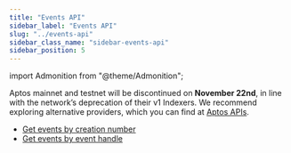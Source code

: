 ```yaml
---
title: "Events API"
sidebar_label: "Events API"
slug: "../events-api"
sidebar_class_name: "sidebar-events-api"
sidebar_position: 5
---
```


import Admonition from "@theme/Admonition";

<Admonition type="info" icon="🚨" title="Aptos: Confirmed Deprecation (60 Days Notice)">
  <p>
    Aptos mainnet and testnet will be discontinued on <strong>November 22nd</strong>, in line with the network’s deprecation of their v1 Indexers. We recommend exploring alternative providers, which you can find at <a href="https://aptos.dev/en/build/apis">Aptos APIs</a>.
  </p>
</Admonition>

- [Get events by creation number](/web3-data-api/aptos/reference/get-events-by-creation-number)
- [Get events by event handle](/web3-data-api/aptos/reference/get-events-by-event-handle)
